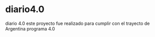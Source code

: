 # diario4.0
diario 4.0
este proyecto fue realizado para cumplir con el trayecto de Argentina programa 4.0 
